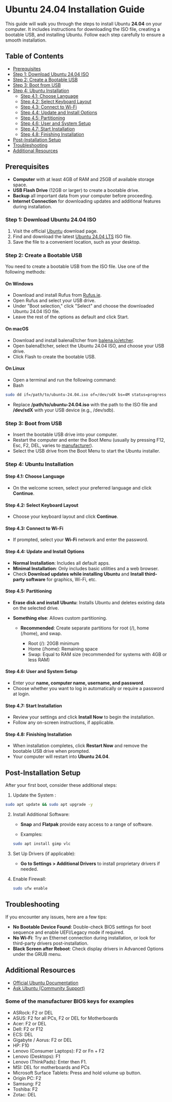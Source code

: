 # Ubuntu 24.04 Installation Guide

This guide will walk you through the steps to install Ubuntu **24.04** on your computer. It includes instructions for downloading the ISO file, creating a bootable USB, and installing Ubuntu. Follow each step carefully to ensure a smooth installation.

## Table of Contents

* [Prerequisites](#prerequisites)
* [Step 1: Download Ubuntu 24.04 ISO](#step-1-download-ubuntu-2404-iso)
* [Step 2: Create a Bootable USB](#step-2-create-a-bootable-usb)
* [Step 3: Boot from USB](#step-3-boot-from-usb)
* [Step 4: Ubuntu Installation](#step-4-ubuntu-installation)
  * [Step 4.1: Choose Language](#step-4-ubuntu-installation)
  * [Step 4.2: Select Keyboard Layout](#step-4-ubuntu-installation)
  * [Step 4.3: Connect to Wi-Fi](#step-4-ubuntu-installation)
  * [Step 4.4: Update and Install Options](#step-4-ubuntu-installation)
  * [Step 4.5: Partitioning](#step-4-ubuntu-installation)
  * [Step 4.6: User and System Setup](#step-4-ubuntu-installation)
  * [Step 4.7: Start Installation](#step-4-ubuntu-installation)
  * [Step 4.8: Finishing Installation](#step-4-ubuntu-installation)
* [Post-Installation Setup](#post-installation-setup)
* [Troubleshooting](#troubleshooting)
* [Additional Resources](#additional-resources)

## Prerequisites

* **Computer** with at least 4GB of RAM and 25GB of available storage space.
* **USB Flash Drive** (12GB or larger) to create a bootable drive.
* **Backup** all important data from your computer before proceeding.
* **Internet Connection** for downloading updates and additional features during installation.

### Step 1: Download Ubuntu 24.04 ISO
1. Visit the official [Ubuntu](https://ubuntu.com/) download page.
2. Find and download the latest [Ubuntu 24.04 LTS](https://ubuntu.com/download/desktop/thank-you?version=24.04.1&architecture=amd64&lts=true) ISO file.
3. Save the file to a convenient location, such as your desktop.

### Step 2: Create a Bootable USB

You need to create a bootable USB from the ISO file. Use one of the following methods:

#### On Windows
* Download and install Rufus from [Rufus.ie](https://rufus.ie/en/).
* Open Rufus and select your USB drive.
* Under "Boot selection," click "Select" and choose the downloaded Ubuntu 24.04 ISO file.
* Leave the rest of the options as default and click Start.

#### On macOS
* Download and install balenaEtcher from [balena.io/etcher](https://etcher.balena.io/).
* Open balenaEtcher, select the Ubuntu 24.04 ISO, and choose your USB drive.
* Click Flash to create the bootable USB.

#### On Linux
* Open a terminal and run the following command:
* Bash
```bash        
sudo dd if=/path/to/ubuntu-24.04.iso of=/dev/sdX bs=4M status=progress
```
* Replace **/path/to/ubuntu-24.04.iso** with the path to the ISO file and **/dev/sdX** with your USB device (e.g., /dev/sdb).

### Step 3: Boot from USB

* Insert the bootable USB drive into your computer.
* Restart the computer and enter the Boot Menu (usually by pressing F12, Esc, F2, DEL, varies to [manufacturer](#some-of-the-manufacturer-bios-keys-for-examples)).
* Select the USB drive from the Boot Menu to start the Ubuntu installer.

### Step 4: Ubuntu Installation
  
  #### Step 4.1: Choose Language
 * On the welcome screen, select your preferred language and click **Continue**.
  
  #### Step 4.2: Select Keyboard Layout
 * Choose your keyboard layout and click **Continue**.
  
  #### Step 4.3: Connect to Wi-Fi
 * If prompted, select your **Wi-Fi** network and enter the password.
  
  #### Step 4.4: Update and Install Options
 * **Normal Installation**: Includes all default apps.
 * **Minimal Installation**: Only includes basic utilities and a web browser.
 * Check **Download updates while installing Ubuntu** and **Install third-party software** for graphics, Wi-Fi, etc.
  
  #### Step 4.5: Partitioning
 * **Erase disk and install Ubuntu**: Installs Ubuntu and deletes existing data on the selected drive.
 
 * **Something else**: Allows custom partitioning.
   
   * **Recommended**: Create separate partitions for root (/), home (/home), and swap.
     
     * Root (/): 20GB minimum
     * Home (/home): Remaining space
     * Swap: Equal to RAM size (recommended for systems with 4GB or less RAM)
  
  #### Step 4.6: User and System Setup
   * Enter your **name, computer name, username, and password**.
   * Choose whether you want to log in automatically or require a password at login.
  
  #### Step 4.7: Start Installation
   * Review your settings and click **Install Now** to begin the installation.
   * Follow any on-screen instructions, if applicable.
  
  #### Step 4.8: Finishing Installation
   * When installation completes, click **Restart Now** and remove the bootable USB drive when prompted.
   * Your computer will restart into **Ubuntu 24.04**.

## Post-Installation Setup

After your first boot, consider these additional steps:

1. Update the System :

``` bash
sudo apt update && sudo apt upgrade -y
```

2. Install Additional Software:

   * **Snap** and **Flatpak** provide easy access to a range of software.

   * Examples:

   ``` bash
   sudo apt install gimp vlc
   ```
3. Set Up Drivers (if applicable):
   
   * **Go to Settings > Additional Drivers** to install proprietary drivers if needed.

4. Enable Firewall:

   ```bash
   sudo ufw enable
   ```

## Troubleshooting

If you encounter any issues, here are a few tips:

* **No Bootable Device Found**: Double-check BIOS settings for boot sequence and enable UEFI/Legacy mode if required.
* **No Wi-Fi**: Try an Ethernet connection during installation, or look for third-party drivers post-installation.
* **Black Screen after Reboot**: Check display drivers in Advanced Options under the GRUB menu.

## Additional Resources
* [Official Ubuntu Documentation](https://help.ubuntu.com/)
* [Ask Ubuntu (Community Support)](https://ubuntu.com/community/support)
### Some of the manufacturer BIOS keys for examples
  * ASRock: F2 or DEL
  * ASUS: F2 for all PCs, F2 or DEL for Motherboards
  * Acer: F2 or DEL
  * Dell: F2 or F12
  * ECS: DEL
  * Gigabyte / Aorus: F2 or DEL
  * HP: F10
  * Lenovo (Consumer Laptops): F2 or Fn + F2
  * Lenovo (Desktops): F1
  * Lenovo (ThinkPads): Enter then F1.
  * MSI: DEL for motherboards and PCs
  * Microsoft Surface Tablets: Press and hold volume up button.
  * Origin PC: F2
  * Samsung: F2
  * Toshiba: F2
  * Zotac: DEL
